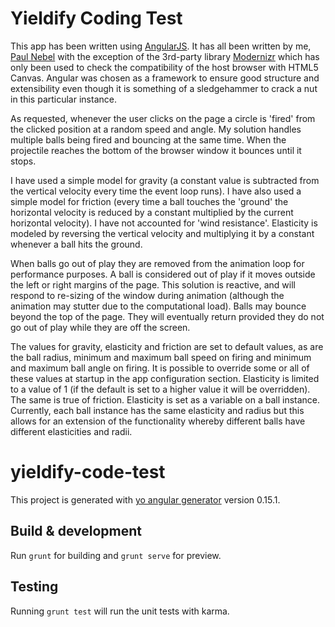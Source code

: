 # Yieldify Coding Test

This app has been written using [AngularJS](https://angularjs.org/). It has all been written by me, [Paul Nebel](http://paulnebel.io) with the exception of the 3rd-party library [Modernizr](https://modernizr.com/) which has only been used to check the compatibility of the host browser with HTML5 Canvas. Angular was chosen as a framework to ensure good structure and extensibility even though it is something of a sledgehammer to crack a nut in this particular instance.

As requested, whenever the user clicks on the page a circle is 'fired' from the clicked position at a random speed and angle. My solution handles multiple balls being fired and bouncing at the same time. When the projectile reaches the bottom of the browser window it bounces until it stops.

I have used a simple model for gravity (a constant value is subtracted from the vertical velocity every time the event loop runs).  I have also used a simple model for friction (every time a ball touches the 'ground' the horizontal velocity is reduced by a constant multiplied by the current horizontal velocity).  I have not accounted for 'wind resistance'.  Elasticity is modeled by reversing the vertical velocity and multiplying it by a constant whenever a ball hits the ground.

When balls go out of play they are removed from the animation loop for performance purposes.  A ball is considered out of play if it moves outside the left or right margins of the page.  This solution is reactive, and will respond to re-sizing of the window during animation (although the animation may stutter due to the computational load).  Balls may bounce beyond the top of the page.  They will eventually return provided they do not go out of play while they are off the screen.

The values for gravity, elasticity and friction are set to default values, as are the ball radius, minimum and maximum ball speed on firing and minimum and maximum ball angle on firing.  It is possible to override some or all of these values at startup in the app configuration section.  Elasticity is limited to a value of 1 (if the default is set to a higher value it will be overridden). The same is true of friction. Elasticity is set as a variable on a ball instance.  Currently, each ball instance has the same elasticity and radius but this allows for an extension of the functionality whereby different balls have different elasticities and radii.

# yieldify-code-test

This project is generated with [yo angular generator](https://github.com/yeoman/generator-angular)
version 0.15.1.

## Build & development

Run `grunt` for building and `grunt serve` for preview.

## Testing

Running `grunt test` will run the unit tests with karma.
